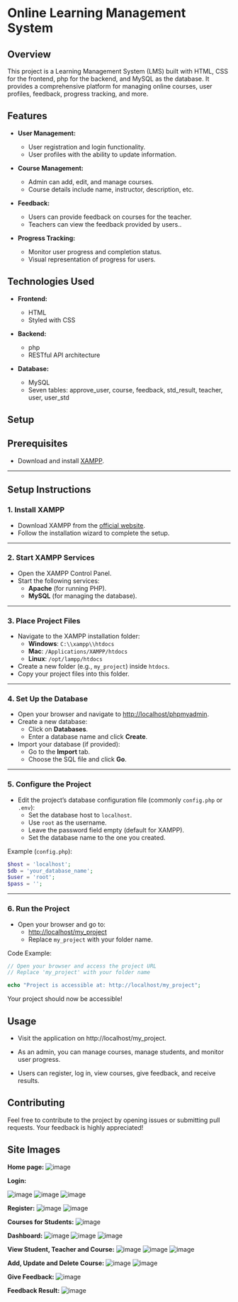 # Online Learning Management System

## Overview

This project is a Learning Management System (LMS) built with HTML, CSS for the frontend,  php for the backend, and MySQL as the database. It provides a comprehensive platform for managing online courses, user profiles, feedback, progress tracking, and more.

## Features

- **User Management:**
  - User registration and login functionality.
  - User profiles with the ability to update information.

- **Course Management:**
  - Admin can add, edit, and manage courses.
  - Course details include name, instructor, description, etc.
  
- **Feedback:**
  - Users can provide feedback on courses for the teacher.
  - Teachers can view the feedback provided by users..

- **Progress Tracking:**
  - Monitor user progress and completion status.
  - Visual representation of progress for users.

## Technologies Used

- **Frontend:**
  - HTML
  - Styled with CSS

- **Backend:**
  - php
  - RESTful API architecture

- **Database:**
  - MySQL
  - Seven tables: approve_user, course, feedback, std_result, teacher, user, user_std

## Setup

## **Prerequisites**
- Download and install [XAMPP](https://www.apachefriends.org/index.html).

---

## **Setup Instructions**

### 1. **Install XAMPP**
- Download XAMPP from the [official website](https://www.apachefriends.org/index.html).
- Follow the installation wizard to complete the setup.

---

### 2. **Start XAMPP Services**
- Open the XAMPP Control Panel.
- Start the following services:
  - **Apache** (for running PHP).
  - **MySQL** (for managing the database).

---

### 3. **Place Project Files**
- Navigate to the XAMPP installation folder:
  - **Windows**: `C:\\xampp\\htdocs`
  - **Mac**: `/Applications/XAMPP/htdocs`
  - **Linux**: `/opt/lampp/htdocs`
- Create a new folder (e.g., `my_project`) inside `htdocs`.
- Copy your project files into this folder.

---

### 4. **Set Up the Database**
- Open your browser and navigate to [http://localhost/phpmyadmin](http://localhost/phpmyadmin).
- Create a new database:
  - Click on **Databases**.
  - Enter a database name and click **Create**.
- Import your database (if provided):
  - Go to the **Import** tab.
  - Choose the SQL file and click **Go**.

---

### 5. **Configure the Project**
- Edit the project’s database configuration file (commonly `config.php` or `.env`):
  - Set the database host to `localhost`.
  - Use `root` as the username.
  - Leave the password field empty (default for XAMPP).
  - Set the database name to the one you created.

Example (`config.php`):  
```php
$host = 'localhost';
$db = 'your_database_name';
$user = 'root';
$pass = '';
```

---

### 6. **Run the Project**
- Open your browser and go to:
  - [http://localhost/my_project](http://localhost/my_project)
  - Replace `my_project` with your folder name.

Code Example:  
```php
// Open your browser and access the project URL
// Replace 'my_project' with your folder name

echo "Project is accessible at: http://localhost/my_project";
```

Your project should now be accessible!



## Usage

- Visit the application on http://localhost/my_project.

- As an admin, you can manage courses, manage students, and monitor user progress.

- Users can register, log in, view courses, give feedback, and receive results.

## Contributing

Feel free to contribute to the project by opening issues or submitting pull requests. Your feedback is highly appreciated!


## Site Images
**Home page:**
![image](https://github.com/user-attachments/assets/c0ea3c90-e3cc-4497-a56e-b688847cbaab)

**Login:**

![image](https://github.com/user-attachments/assets/83dc4768-8fde-4b80-bcf9-0a536d7f7241)
![image](https://github.com/user-attachments/assets/5306cb80-d27d-4ae4-8abb-6dffd126fb05)
![image](https://github.com/user-attachments/assets/e91d039d-a610-438a-a331-7c45c12e1703)


**Register:**
![image](https://github.com/user-attachments/assets/06b8c65f-de71-4901-909a-9d33c69e2197)
![image](https://github.com/user-attachments/assets/f14265a6-ce5b-4cad-a281-6cedf70dbe42)


**Courses for Students:**
![image](https://github.com/user-attachments/assets/6e6f42cc-bc4a-4f23-a77d-e172bfc0f457)


**Dashboard:**
![image](https://github.com/user-attachments/assets/e3673eef-daf5-4d07-8545-ff115aef57f0)
![image](https://github.com/user-attachments/assets/5f29fe57-2341-4dd4-be5e-ba0c69d39a78)
![image](https://github.com/user-attachments/assets/a640a131-33ce-4945-8b0a-59b2c93bb8c8)

**View Student, Teacher and Course:**
![image](https://github.com/user-attachments/assets/790262ca-c0cd-44aa-a663-790be9632136)
![image](https://github.com/user-attachments/assets/0e121359-f64d-4255-99bc-155bd54c96b2)
![image](https://github.com/user-attachments/assets/42c8ec0e-7fa8-4664-bea6-6f94b6efd211)


**Add, Update and Delete Course:**
![image](https://github.com/user-attachments/assets/96abe61e-1425-4d76-b37f-c9c2291e2bf5)
![image](https://github.com/user-attachments/assets/78cd3b5e-5540-48fa-9c92-da5cd8af537d)


**Give Feedback:**
![image](https://github.com/user-attachments/assets/22972024-1d69-4887-8ab3-fdec924e422c)

**Feedback Result:**
![image](https://github.com/user-attachments/assets/b7dadf1f-bf65-4996-85f8-1b818c8f7121)






